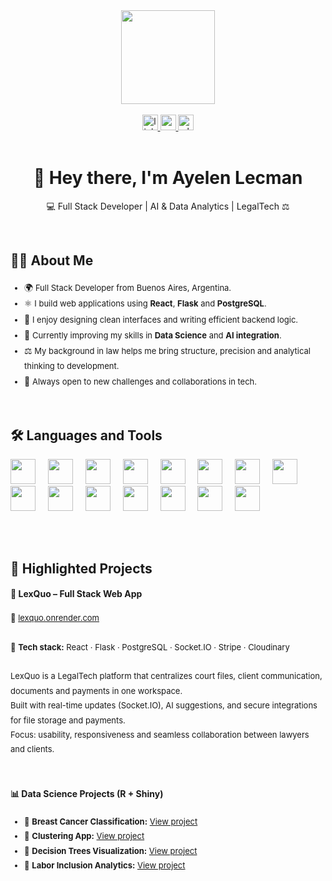 <div align="center">
  <img height="150" src="https://i.pinimg.com/originals/e7/26/c7/e726c74ac081eed50feee1433d12c998.gif" />
</div>

<br>

<div align="center">
  <a href="https://www.linkedin.com/in/ayelecman/" target="_blank">
    <img src="https://img.shields.io/static/v1?message=LinkedIn&logo=linkedin&label=&color=0077B5&logoColor=white&labelColor=&style=for-the-badge" height="25" alt="linkedin logo" />
  </a>
  <a href="mailto:ayelenlecman@gmail.com" target="_blank">
    <img src="https://img.shields.io/static/v1?message=Gmail&logo=gmail&label=&color=D14836&logoColor=white&labelColor=&style=for-the-badge" height="25" alt="gmail logo" />
  </a>
  <a href="https://wa.me/541140278409" target="_blank">
    <img src="https://img.shields.io/static/v1?message=Whatsapp&logo=whatsapp&label=&color=25D366&logoColor=white&labelColor=&style=for-the-badge" height="25" alt="whatsapp logo" />
  </a>
</div>

<br>

<h1 align="center">👋 Hey there, I'm Ayelen Lecman</h1>
<p align="center">💻 Full Stack Developer | AI & Data Analytics | LegalTech ⚖️</p>

<br>

<h2 align="left">👩‍💻 About Me</h2>

<ul align="left" style="font-size:13px; line-height:1.8;">
  <li><span style="font-size:14px;">🌍</span> Full Stack Developer from Buenos Aires, Argentina.</li>
  <li><span style="font-size:14px;">⚛️</span> I build web applications using <strong>React</strong>, <strong>Flask</strong> and <strong>PostgreSQL</strong>.</li>
  <li><span style="font-size:14px;">🎨</span> I enjoy designing clean interfaces and writing efficient backend logic.</li>
  <li><span style="font-size:14px;">🤖</span> Currently improving my skills in <strong>Data Science</strong> and <strong>AI integration</strong>.</li>
  <li><span style="font-size:14px;">⚖️</span> My background in law helps me bring structure, precision and analytical thinking to development.</li>
  <li><span style="font-size:14px;">🚀</span> Always open to new challenges and collaborations in tech.</li>
</ul>

<br>

<h2 align="left">🛠 Languages and Tools</h2>

<div align="left" style="margin-top: 10px; margin-bottom: 30px;">
  <img src="https://cdn.jsdelivr.net/gh/devicons/devicon/icons/react/react-original.svg" height="40" />
  <img width="12" />
  <img src="https://cdn.jsdelivr.net/gh/devicons/devicon/icons/flask/flask-original.svg" height="40" />
  <img width="12" />
  <img src="https://cdn.jsdelivr.net/gh/devicons/devicon/icons/javascript/javascript-original.svg" height="40" />
  <img width="12" />
  <img src="https://cdn.jsdelivr.net/gh/devicons/devicon/icons/python/python-original.svg" height="40" />
  <img width="12" />
  <img src="https://cdn.jsdelivr.net/gh/devicons/devicon/icons/express/express-original.svg" height="40" />
  <img width="12" />
  <img src="https://cdn.jsdelivr.net/gh/devicons/devicon/icons/postgresql/postgresql-original.svg" height="40" />
  <img width="12" />
  <img src="https://cdn.jsdelivr.net/gh/devicons/devicon/icons/sqlalchemy/sqlalchemy-original.svg" height="40" />
  <img width="12" />
  <img src="https://cdn.jsdelivr.net/gh/devicons/devicon/icons/html5/html5-original.svg" height="40" />
  <img width="12" />
  <img src="https://cdn.jsdelivr.net/gh/devicons/devicon/icons/css3/css3-original.svg" height="40" />
  <img width="12" />
  <img src="https://cdn.jsdelivr.net/gh/devicons/devicon/icons/bootstrap/bootstrap-original.svg" height="40" />
  <img width="12" />
  <img src="https://cdn.jsdelivr.net/gh/devicons/devicon/icons/git/git-original.svg" height="40" />
  <img width="12" />
  <img src="https://cdn.jsdelivr.net/gh/devicons/devicon/icons/github/github-original.svg" height="40" />
  <img width="12" />
  <img src="https://cdn.jsdelivr.net/gh/devicons/devicon/icons/pandas/pandas-original.svg" height="40" />
  <img width="12" />
  <img src="https://cdn.simpleicons.org/nodedotjs/339933" height="40" />
  <img width="12" />
  <img src="https://cdn.jsdelivr.net/gh/devicons/devicon/icons/rstudio/rstudio-original.svg" height="40" />
</div>

<br>

<h2 align="left">🚀 Highlighted Projects</h2>

<h4 align="left">💼 LexQuo – Full Stack Web App</h4>
<p align="left" style="font-size:13px; line-height:1.8;">
🔗 <a href="https://lexquo.onrender.com" target="_blank">lexquo.onrender.com</a><br><br>
🧩 <strong>Tech stack:</strong> React · Flask · PostgreSQL · Socket.IO · Stripe · Cloudinary<br><br>
LexQuo is a LegalTech platform that centralizes court files, client communication, documents and payments in one workspace.<br>
Built with real-time updates (Socket.IO), AI suggestions, and secure integrations for file storage and payments.<br>
Focus: usability, responsiveness and seamless collaboration between lawyers and clients.
</p>

<br>

<h4 align="left">📊 Data Science Projects (R + Shiny)</h4>
<ul align="left" style="font-size:13px; line-height:1.8;">
  <li>🧬 <strong>Breast Cancer Classification:</strong> <a href="https://shineon-datascience.shinyapps.io/RF-breast/" target="_blank">View project</a></li>
  <li>🧩 <strong>Clustering App:</strong> <a href="https://shineon-datascience.shinyapps.io/clustering/" target="_blank">View project</a></li>
  <li>🌳 <strong>Decision Trees Visualization:</strong> <a href="https://shineon-datascience.shinyapps.io/ArbolesDecision-app/" target="_blank">View project</a></li>
  <li>💼 <strong>Labor Inclusion Analytics:</strong> <a href="https://idsaequipo.shinyapps.io/EquipoIDSA/" target="_blank">View project</a></li>
</ul>



